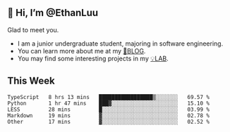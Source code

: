 ## 👋 Hi, I’m @EthanLuu

Glad to meet you.

- I am a junior undergraduate student, majoring in software engineering.
- You can learn more about me at my [📝BLOG](https://blog.ethanloo.cn).
- You may find some interesting projects in my [💡LAB](https://lab.ethanloo.cn).

## This Week
<!--START_SECTION:waka-->
```text
TypeScript   8 hrs 13 mins   █████████████████▒░░░░░░░   69.57 % 
Python       1 hr 47 mins    ███▓░░░░░░░░░░░░░░░░░░░░░   15.10 % 
LESS         28 mins         █░░░░░░░░░░░░░░░░░░░░░░░░   03.99 % 
Markdown     19 mins         ▓░░░░░░░░░░░░░░░░░░░░░░░░   02.78 % 
Other        17 mins         ▓░░░░░░░░░░░░░░░░░░░░░░░░   02.52 % 
```
<!--END_SECTION:waka-->
